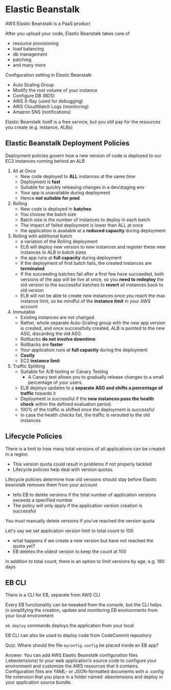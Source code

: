 # Elastic Beanstalk

AWS Elastic Beanstalk is a PaaS product

After you upload your code, Elastic Beanstalk takes care of
- resource provisioning
- load balancing
- db management
- patching
- and many more

Configuration setting in Elastic Beanstalk
- Auto Scaling Group
- Modify the root volume of your instance
- Configure DB (RDS)
- AWS X-Ray (used for debugging)
- AWS CloudWatch Logs (monitoring)
- Amazon SNS (notifications)

Elastic Beanstalk itself is a free service, but you still pay for the resources you create (e.g. instance, ALBs)


## Elastic Beanstalk Deployment Policies

Deployment policies govern how a new version of code is deployed to our EC2 instances running behind an ALB

1. All at Once
    - New code deployed to **ALL** instances at the same time
    - Deployment is **fast**
    - Suitable for quickly releasing changes in a dev/staging env
    - Your app is unavailable during deployment
    - Hence **not suitable for prod**
2. Rolling
    - New code is deployed in **batches**
    - You choose the batch size
    - Batch size is the number of instances to deploy in each batch
    - The impact of failed deployment is lower than ALL at once
    - the application is available at a **reduced capacity** during deployment
3. Rolling with additional batch
    - a variation of the Rolling deployment
    - ELB will deploy new version to new instances and register these new instances to ALB in batch sizes
    - the app runs at **full capacity** during deployment
    - If the deployment of first batch fails, the created instances are **terminated**
    - If the succeeding batches fail after a first few have succeeded, both versions of the app will be live at once, so you **need to redeploy** the old version to the successful batches to **revert** all instances back to old version
    - ELB will not be able to create new instances once you reach the max instance limit, so be mindful of the **instance limit** in your AWS account
4. Immutable
    - Existing instances are not changed.
    - Rather, whole separate Auto-Scaling group with the new app version is created, and once successfully created, ALB is pointed to the new ASG, discarding the old ASG.
    - Rollbacks **do not involve downtime**
    - Rollbacks are **faster**
    - Your application runs at **full capacity** during the deployment
    - **Costly**
    - EC2 **instance limit**
5. Traffic Splitting
    - Suitable for A/B testing or Canary Testing
        - A Canary test allows you to gradually release changes to a small percentage of your users.
    - ELB deploys updates to a **separate ASG and shifts a percentage of traffic** towards it
    - Deployment is successful if the **new instances pass the health check** within the defined evaluation period.
    - 100% of the traffic is shifted once the deployment is successful
    - In case the health checks fail, the traffic is rerouted to the old instances

## Lifecycle Policies

There is a limit to how many total versions of all applications can be created in a region. 
- This version quota could result in problems if not properly tackled
- Lifecycle policies help deal with version quotas.

Lifecycle policies determine how old versions should stay before Elastic beanstalk removes them from your account
- tells EB to delete versions if the total number of application versions exceeds a specified number
- The policy will only apply if the application version creation is successful

You must manually delete versions if you've reached the version quota

Let's say we set application version limit to total count to 100
- what happens if we create a new version but have not reached the quota yet?
- EB deletes the oldest version to keep the count at 100

In addition to total count, there is an option to limit versions by age, e.g. 180 days

## EB CLI

There is a CLI for EB, separate from AWS CLI

Every EB functionality can be tweaked from the console, but the CLI helps in simplifying the creation, update and monitoring EB environments from your local environment

`eb deploy` commands deploys the application from your local

EB CLI can also be used to deploy code from CodeCommit repository


Quiz: Where should the file `myconfig.config` be placed inside an EB app?

Answer: You can add AWS Elastic Beanstalk configuration files (.ebextensions) to your web application’s source code to configure your environment and customize the AWS resources that it contains. Configuration files are YAML- or JSON-formatted documents with a .config file extension that you place in a folder named .ebextensions and deploy in your application source bundle.